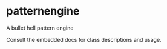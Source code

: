 # patternengine
A bullet hell pattern engine

Consult the embedded docs for class descriptions and usage.
